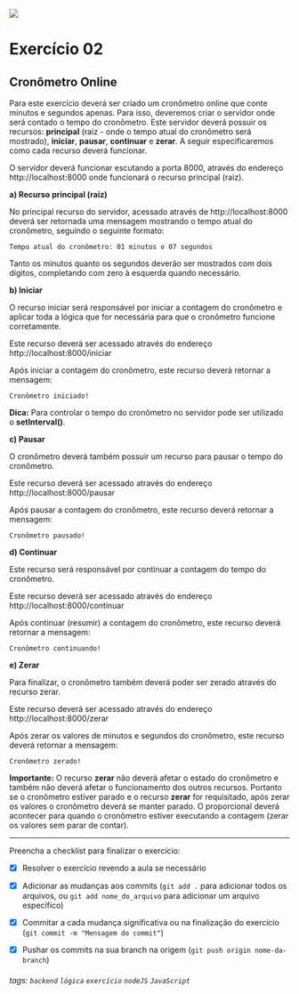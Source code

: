 ![](https://i.imgur.com/xG74tOh.png)

# Exercício 02

## Cronômetro Online

Para este exercício deverá ser criado um cronômetro online que conte minutos e segundos apenas. Para isso, deveremos criar o servidor onde será contado o tempo do cronômetro. Este servidor deverá possuir os recursos: **principal** (raiz - onde o tempo atual do cronômetro será mostrado), **iniciar**, **pausar**, **continuar** e **zerar**. A seguir especificaremos como cada recurso deverá funcionar.

O servidor deverá funcionar escutando a porta 8000, através do endereço http://localhost:8000 onde funcionará o recurso principal (raiz).

**a) Recurso principal (raiz)**

No principal recurso do servidor, acessado através de http://localhost:8000 deverá ser retornada uma mensagem mostrando o tempo atual do cronômetro, seguindo o seguinte formato:

```
Tempo atual do cronômetro: 01 minutos e 07 segundos
```

Tanto os minutos quanto os segundos deverão ser mostrados com dois dígitos, completando com zero à esquerda quando necessário.

**b) Iniciar**

O recurso iniciar será responsável por iniciar a contagem do cronômetro e aplicar toda a lógica que for necessária para que o cronômetro funcione corretamente.

Este recurso deverá ser acessado através do endereço http://localhost:8000/iniciar

Após iniciar a contagem do cronômetro, este recurso deverá retornar a mensagem:

```
Cronômetro iniciado!
```

**Dica:** Para controlar o tempo do cronômetro no servidor pode ser utilizado o **setInterval()**.

**c) Pausar**

O cronômetro deverá também possuir um recurso para pausar o tempo do cronômetro.

Este recurso deverá ser acessado através do endereço http://localhost:8000/pausar

Após pausar a contagem do cronômetro, este recurso deverá retornar a mensagem:

```
Cronômetro pausado!
```

**d) Continuar**

Este recurso será responsável por continuar a contagem do tempo do cronômetro.

Este recurso deverá ser acessado através do endereço http://localhost:8000/continuar

Após continuar (resumir) a contagem do cronômetro, este recurso deverá retornar a mensagem:

```
Cronômetro continuando!
```

**e) Zerar**

Para finalizar, o cronômetro também deverá poder ser zerado através do recurso zerar.

Este recurso deverá ser acessado através do endereço http://localhost:8000/zerar

Após zerar os valores de minutos e segundos do cronômetro, este recurso deverá retornar a mensagem:

```
Cronômetro zerado!
```

**Importante:** O recurso **zerar** não deverá afetar o estado do cronômetro e também não deverá afetar o funcionamento dos outros recursos. Portanto se o cronômetro estiver parado e o recurso **zerar** for requisitado, após zerar os valores o cronômetro deverá se manter parado. O proporcional deverá acontecer para quando o cronômetro estiver executando a contagem (zerar os valores sem parar de contar).

---

Preencha a checklist para finalizar o exercício:

-   [x] Resolver o exercício revendo a aula se necessário
-   [x] Adicionar as mudanças aos commits (`git add .` para adicionar todos os arquivos, ou `git add nome_do_arquivo` para adicionar um arquivo específico)
-   [x] Commitar a cada mudança significativa ou na finalização do exercício (`git commit -m "Mensagem do commit"`)
-   [x] Pushar os commits na sua branch na origem (`git push origin nome-da-branch`)


###### tags: `backend` `lógica` `exercício` `nodeJS` `JavaScript`
